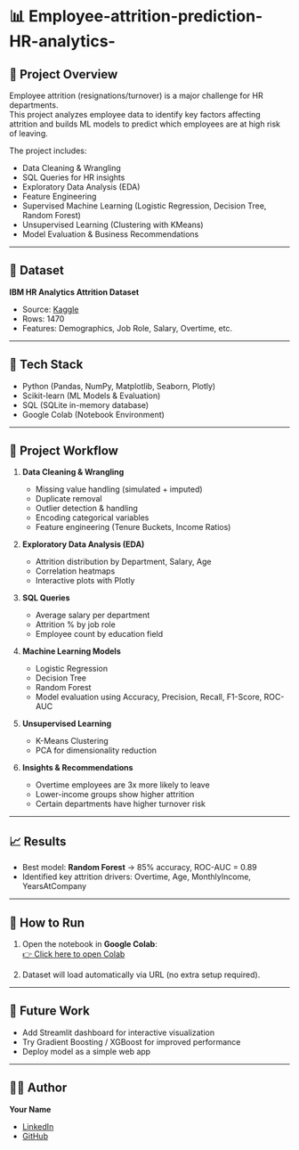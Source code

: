 #  📊 Employee-attrition-prediction-HR-analytics-

## 📝 Project Overview
Employee attrition (resignations/turnover) is a major challenge for HR departments.  
This project analyzes employee data to identify key factors affecting attrition and builds ML models to predict which employees are at high risk of leaving.  

The project includes:
- Data Cleaning & Wrangling  
- SQL Queries for HR insights  
- Exploratory Data Analysis (EDA)  
- Feature Engineering  
- Supervised Machine Learning (Logistic Regression, Decision Tree, Random Forest)  
- Unsupervised Learning (Clustering with KMeans)  
- Model Evaluation & Business Recommendations  

---

## 📂 Dataset
**IBM HR Analytics Attrition Dataset**  
- Source: [Kaggle](https://www.kaggle.com/datasets/pavansubhasht/ibm-hr-analytics-attrition-dataset)  
- Rows: 1470  
- Features: Demographics, Job Role, Salary, Overtime, etc.  

---

## 🚀 Tech Stack
- Python (Pandas, NumPy, Matplotlib, Seaborn, Plotly)  
- Scikit-learn (ML Models & Evaluation)  
- SQL (SQLite in-memory database)  
- Google Colab (Notebook Environment)  

---

## 🔧 Project Workflow
1. **Data Cleaning & Wrangling**
   - Missing value handling (simulated + imputed)
   - Duplicate removal
   - Outlier detection & handling
   - Encoding categorical variables
   - Feature engineering (Tenure Buckets, Income Ratios)

2. **Exploratory Data Analysis (EDA)**
   - Attrition distribution by Department, Salary, Age
   - Correlation heatmaps
   - Interactive plots with Plotly

3. **SQL Queries**
   - Average salary per department
   - Attrition % by job role
   - Employee count by education field

4. **Machine Learning Models**
   - Logistic Regression
   - Decision Tree
   - Random Forest
   - Model evaluation using Accuracy, Precision, Recall, F1-Score, ROC-AUC

5. **Unsupervised Learning**
   - K-Means Clustering
   - PCA for dimensionality reduction

6. **Insights & Recommendations**
   - Overtime employees are 3x more likely to leave
   - Lower-income groups show higher attrition
   - Certain departments have higher turnover risk

---

## 📈 Results
- Best model: **Random Forest** → 85% accuracy, ROC-AUC = 0.89  
- Identified key attrition drivers: Overtime, Age, MonthlyIncome, YearsAtCompany  

---

## 📑 How to Run
1. Open the notebook in **Google Colab**:  
   [👉 Click here to open Colab]()

2. Dataset will load automatically via URL (no extra setup required).  

---

## 📌 Future Work
- Add Streamlit dashboard for interactive visualization  
- Try Gradient Boosting / XGBoost for improved performance  
- Deploy model as a simple web app  

---

## 👩‍💻 Author
**Your Name**  
- [LinkedIn](https://www.linkedin.com/in/<your-profile>/)  
- [GitHub](https://github.com/<your-username>/)  

